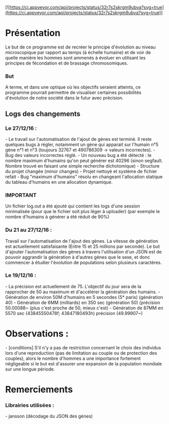 [![https://ci.appveyor.com/api/projects/status/32r7s2skrgm9ubva?svg=true](https://ci.appveyor.com/api/projects/status/32r7s2skrgm9ubva?svg=true)]

<h1>Présentation</h1>
Le but de ce programme est de recréer le principe d'évolution au niveau microscopique par rapport au temps (à échelle humaine) et de voir de quelle manière les hommes sont ammenés à évoluer en utilisant les principes de fécondation et de brassage chromosomiques.
<h3>But</h3>
A terme, et dans une optique où les objectifs seraient atteints, ce programme pourrait permettre de visualiser certaines possibilités d'évolution de notre société dans le futur avec précision.





<h2>Logs des changements</h2>

<h3> Le 27/12/16 : </h3>
- Le travail sur l'automatisation de l'ajout de gènes est terminé. Il reste quelques bugs à régler, notamment un gène qui apparait sur l'humain n°5 gène n°1 et n°3 (toujours 32767 et 490786309 -> valeurs incorrectes).
- Bug des valeurs incorrectes réglé.
- Un nouveau bug a été détecté : le nombre maximum d'humains qu'on peut générer est 40296 (sinon segfault. Nombre trouvé en faisant une simple recherche dichotomique)
- Structure du projet changée (minor changes)
- Projet nettoyé et système de fichier refait
- Bug "maximum d'humains" résolu en changeant l'allocation statique du tableau d'humains en une allocation dynamique.

<h3> IMPORTANT</h3>
Un fichier log.out a été ajouté qui contient les logs d'une session minimalisée (pour que le fichier soit plus léger à uploader) (par exemple le nombre d'humains à générer a été réduit de 90%)

<h3> Du 21 au 27/12/16 : </h3>
Travail sur l'automatisation de l'ajout des gènes. La vitesse de génération est actuellement satisfaisante (Entre 15 et 25 millions par seconde).
Le but d'ajouter l'automatisation des gènes à travers l'utilisation d'un JSON est de pouvoir aggrandir la génération à d'autres gènes que le sexe, et donc commencer à étudier l'évolution de populations selon plusieurs caractères.

<h3> Le 19/12/16 : </h3>
- La précision est actuellement de 75. L'objectif du jour sera de la rapprocher de 50 au maximum et d'accélérer la génération des humains.
- Génération de environ 50M d'humains en 5 secondes (5* paris) (génération 40)
- Génération de 6MM (milliards) en 350 sec (génération 50) (précision 50.00088~ (plus c'est proche de 50, mieux c'est)
- Génération de 87MM en 5570 sec (43845550478f; 43847180493h) précision (49.99907~)




<h1>Observations :</h1>
 - [conditions] S'il n'y a pas de restriction concernant le choix des individus
 	lors d'une reproduction (pas de limitation au couple ou de protection des couples), alors
 	le nombre d'hommes a une importance fortement négligeable si le but est d'assurer
 	une expansion de la population mondiale sur une longue période.

<h1>Remerciements</h1>
<h3>Librairies utilisées :</h3>
- jansson (décodage du JSON des gènes)
